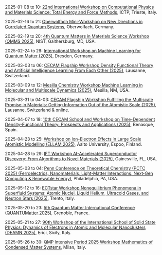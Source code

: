 2025-01-08 to 10: [22nd International Workshop on Computational Physics and Materials Science: Total Energy and Force Methods](https://indico.ictp.it/event/10815/ "This workshop delves into computational physics and materials science, focusing on total energy and force methods. Key topics include density functional theory, molecular dynamics, and ab initio simulations for studying material properties, electronic structures, and phase transitions. It addresses advancements in computational techniques for modeling complex materials and nanostructures."), ICTP, Trieste, Italy.

2025-02-16 to 21: [Oberwolfach Mini-Workshop on New Directions in Correlated Quantum Systems](https://mfo.de/occasion/2508a/www_view "This mini-workshop explores correlated quantum systems, focusing on strongly interacting quantum materials. Topics include quantum phase transitions, topological order, and many-body entanglement. It addresses theoretical models like Hubbard systems and experimental probes, with applications in condensed matter physics and quantum simulation."), Oberwolfach, Germany.

2025-02-19 to 20: [4th Quantum Matters in Materials Science Workshop (QMMS 2025)](https://nist.gov/news-events/events/2025/02/quantum-matters-material-sciences-qmms "QMMS 2025 focuses on quantum materials, exploring topological insulators, superconductors, and quantum magnets. Topics include quantum phase transitions, many-body interactions, and computational modeling of quantum systems. It addresses applications in quantum computing and energy technologies, bridging theory and experiment."), NIST, Gaithersburg, MD, USA.

2025-02-24 to 28: [International Workshop on Machine Learning for Quantum Matter (2025)](https://pks.mpg.de/mlqmat25 "This workshop focuses on machine learning for quantum matter, covering neural networks for quantum state reconstruction, phase classification, and material discovery. Topics include generative models, reinforcement learning, and applications in condensed matter physics, emphasizing data-driven approaches to quantum systems."), Dresden, Germany.

2025-03-03 to 06: [CECAM Flagship Workshop Density Functional Theory and Artificial Intelligence Learning From Each Other (2025)](https://cecam.org/workshop-details/density-functional-theory-and-artificial-intelligence-learning-from-each-other-1281 "This workshop bridges density functional theory (DFT) and AI, focusing on machine learning for electronic structure calculations. Topics include AI-driven DFT approximations, high-throughput materials discovery, and neural network potentials, with applications in quantum materials and chemical design."), Lausanne, Switzerland.

2025-03-09 to 12: [Mesilla Chemistry Workshop Machine Learning in Molecular and Multiscale Dynamics (2025)](https://chemistry.nmsu.edu/mesilla-chemistry-workshop/meeting-2025.html "This workshop explores machine learning in molecular and multiscale dynamics, focusing on neural network potentials, coarse-graining, and reaction pathway prediction. Topics include molecular dynamics simulations, quantum chemistry, and applications in materials design and drug discovery, emphasizing data-driven chemical modeling."), Mesilla, NM, USA.

2025-03-31 to 04-03: [CECAM Flagship Workshop Fulfilling the Multiscale Promise in Materials: Getting Information Out of the Atomistic Scale (2025)](https://cecam.org/workshop-details/fulfilling-the-multiscale-promise-in-materials-getting-information-out-of-the-atomistic-scale-1283 "This workshop focuses on multiscale materials modeling, bridging atomistic and continuum scales. Topics include molecular dynamics, coarse-graining, and machine learning for material properties. Applications span nanomaterials, polymers, and alloys, emphasizing techniques to extract macroscopic behavior from atomistic simulations."), Lausanne, Switzerland & online.

2025-04-07 to 18: [10th CECAM School and Workshop on Time-Dependent Density-Functional Theory: Prospects and Applications (2025)](https://cecam.org/workshop-details/10th-school-and-workshop-on-time-dependent-density-functional-theory-prospects-and-applications-1340 "This school and workshop explore time-dependent density functional theory (TDDFT), covering excited-state dynamics, electron correlation, and real-time simulations. Topics include photochemistry, nonlinear optics, and applications in materials and molecular systems, emphasizing TDDFT’s computational advancements."), Benasque, Spain.

2025-04-23 to 25: [Workshop on Ion-Electron Effects in Large Scale Atomistic Modelling (ELLAM 2025)](https://ellam.aalto.fi "ELLAM 2025 focuses on ion-electron effects in atomistic modeling, covering quantum mechanical simulations, electron-ion coupling, and radiation damage. Topics include molecular dynamics, DFT-based methods, and applications in materials science and nanotechnology, emphasizing large-scale computational modeling."), Aalto University, Espoo, Finland.

2025-04-28 to 29: [IFT Workshop AI-Accelerated Superconductor Discovery: From Algorithms to Novel Materials (2025)](https://sites.google.com/ufl.edu/ai-for-sc-workshop-2025 "This workshop explores AI-driven superconductor discovery, focusing on machine learning for material prediction and electronic structure analysis. Topics include neural network potentials, high-throughput screening, and applications in quantum technologies, emphasizing data-driven approaches to novel superconductors."), Gainesville, FL, USA.

2025-05-03 to 04: [Penn Conference on Theoretical Chemistry (PCTC 2025) (Ferroelectrics, Nanomaterials, Light-Matter Interactions, Next-Gen Computing & Renewable Energy)](https://pctc2025.regfox.com/pctc25 "PCTC 2025 explores theoretical chemistry, focusing on ferroelectrics, nanomaterials, and light-matter interactions. Topics include quantum simulations, excitonic dynamics, and computational materials design, with applications in next-generation computing and renewable energy, emphasizing quantum chemical advancements."), Philadelphia, PA, USA.

2025-05-12 to 16: [ECTstar Workshop Nonequilibrium Phenomena in Superfluid Systems: Atomic Nuclei, Liquid Helium, Ultracold Gases, and Neutron Stars (2025)](https://indico.ectstar.eu/event/234/), Trento, Italy.

2025-05-20 to 23: [5th Quantum Matter International Conference (QUANTUMatter 2025)](https://quantumconf.eu/2025/ "QUANTUMatter 2025 explores quantum materials, focusing on topological phases, superconductors, and quantum magnetism. Topics include many-body interactions, quantum phase transitions, and applications in quantum computing and spintronics, emphasizing theoretical and experimental advancements in quantum matter."), Grenoble, France.

2025-05-21 to 27: [90th Workshop of the International School of Solid State Physics: Dynamics of Electrons in Atomic and Molecular Nanoclusters (DEAMN 2025)](https://dornsife.usc.edu/deamn25/ "DEAMN 2025 focuses on electron dynamics in nanoclusters, covering quantum confinement, charge transfer, and plasmonics. Topics include computational modeling, spectroscopic techniques, and applications in nanotechnology and catalysis, emphasizing electron behavior in atomic and molecular systems."), Erici, Sicily, Italy.

2025-05-26 to 30: [QMP Intensive Period 2025 Workshop Mathematics of Condensed Matter Systems](https://sites.google.com/view/qmp25-intensiveperiod/workshops/workshop-26-30-may), Milan, Italy.

